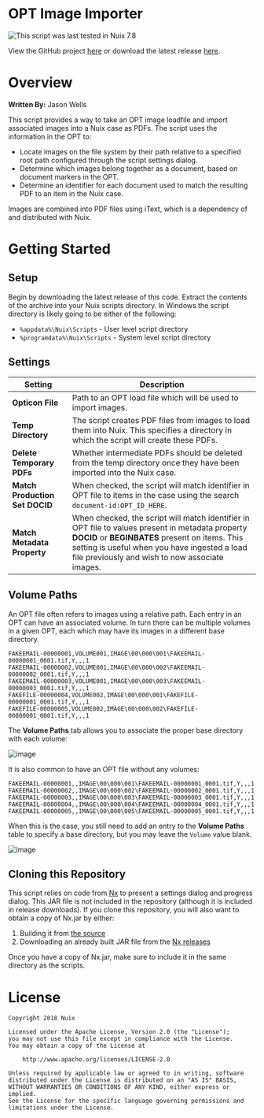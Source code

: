 OPT Image Importer
==================

![This script was last tested in Nuix 7.8](https://img.shields.io/badge/Script%20Tested%20in%20Nuix-7.8-green.svg)

View the GitHub project [here](https://github.com/Nuix/OPT-Image-Importer) or download the latest release [here](https://github.com/Nuix/OPT-Image-Importer/releases).

# Overview

**Written By:** Jason Wells

This script provides a way to take an OPT image loadfile and import associated images into a Nuix case as PDFs.  The script uses the information in the OPT to:
- Locate images on the file system by their path relative to a specified root path configured through the script settings dialog.
- Determine which images belong together as a document, based on document markers in the OPT.
- Determine an identifier for each document used to match the resulting PDF to an item in the Nuix case.

Images are combined into PDF files using iText, which is a dependency of and distributed with Nuix.

# Getting Started

## Setup

Begin by downloading the latest release of this code.  Extract the contents of the archive into your Nuix scripts directory.  In Windows the script directory is likely going to be either of the following:

- `%appdata%\Nuix\Scripts` - User level script directory
- `%programdata%\Nuix\Scripts` - System level script directory

## Settings

| Setting | Description |
|---------|-------------|
| **Opticon File** | Path to an OPT load file which will be used to import images. |
| **Temp Directory** | The script creates PDF files from images to load them into Nuix.  This specifies a directory in which the script will create these PDFs. |
| **Delete Temporary PDFs** | Whether intermediate PDFs should be deleted from the temp directory once they have been imported into the Nuix case. |
| **Match Production Set DOCID** | When checked, the script will match identifier in OPT file to items in the case using the search `document-id:OPT_ID_HERE`. |
| **Match Metadata Property** | When checked, the script will match identifier in OPT file to values present in metadata property **DOCID** or **BEGINBATES** present on items. This setting is useful when you have ingested a load file previously and wish to now associate images. |

## Volume Paths

An OPT file often refers to images using a relative path.  Each entry in an OPT can have an associated volume.  In turn there can be multiple volumes in a given OPT, each which may have its images in a different base directory.

```
FAKEEMAIL-00000001,VOLUME001,IMAGE\00\000\001\FAKEEMAIL-00000001_0001.tif,Y,,,1
FAKEEMAIL-00000002,VOLUME001,IMAGE\00\000\002\FAKEEMAIL-00000002_0001.tif,Y,,,1
FAKEEMAIL-00000003,VOLUME001,IMAGE\00\000\003\FAKEEMAIL-00000003_0001.tif,Y,,,1
FAKEFILE-00000004,VOLUME002,IMAGE\00\000\001\FAKEFILE-00000001_0001.tif,Y,,,1
FAKEFILE-00000005,VOLUME002,IMAGE\00\000\002\FAKEFILE-00000001_0001.tif,Y,,,1
```

The **Volume Paths** tab allows you to associate the proper base directory with each volume:

![image](https://user-images.githubusercontent.com/11775738/53260708-02626b00-3687-11e9-85f8-bc24aa84e2fc.png)

It is also common to have an OPT file without any volumes:

```
FAKEEMAIL-00000001,,IMAGE\00\000\001\FAKEEMAIL-00000001_0001.tif,Y,,,1
FAKEEMAIL-00000002,,IMAGE\00\000\002\FAKEEMAIL-00000002_0001.tif,Y,,,1
FAKEEMAIL-00000003,,IMAGE\00\000\003\FAKEEMAIL-00000003_0001.tif,Y,,,1
FAKEEMAIL-00000004,,IMAGE\00\000\004\FAKEEMAIL-00000004_0001.tif,Y,,,1
FAKEEMAIL-00000005,,IMAGE\00\000\005\FAKEEMAIL-00000005_0001.tif,Y,,,1
```

When this is the case, you still need to add an entry to the **Volume Paths** table to specify a base directory, but you may leave the `Volume` value blank.

![image](https://user-images.githubusercontent.com/11775738/53260852-6e44d380-3687-11e9-8d30-ae6b8ada20be.png)

## Cloning this Repository

This script relies on code from [Nx](https://github.com/Nuix/Nx) to present a settings dialog and progress dialog.  This JAR file is not included in the repository (although it is included in release downloads).  If you clone this repository, you will also want to obtain a copy of Nx.jar by either:
1. Building it from [the source](https://github.com/Nuix/Nx)
2. Downloading an already built JAR file from the [Nx releases](https://github.com/Nuix/Nx/releases)

Once you have a copy of Nx.jar, make sure to include it in the same directory as the scripts.

# License

```
Copyright 2018 Nuix

Licensed under the Apache License, Version 2.0 (the "License");
you may not use this file except in compliance with the License.
You may obtain a copy of the License at

    http://www.apache.org/licenses/LICENSE-2.0

Unless required by applicable law or agreed to in writing, software
distributed under the License is distributed on an "AS IS" BASIS,
WITHOUT WARRANTIES OR CONDITIONS OF ANY KIND, either express or implied.
See the License for the specific language governing permissions and
limitations under the License.
```